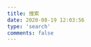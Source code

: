 ```yaml
---
title: 搜索
date: 2020-08-19 12:03:56
type: 'search'
comments: false
---
```

         



<!--     
<article class="post-wrap page">
   <script type="text/javascript">
    var _hmt = _hmt || [];
    (function() {
      var hm = document.createElement("script");
      hm.src = "https://hm.baidu.com/hm.js?9df80ee3a79777ffce442320dbbba26d";
      var s = document.getElementsByTagName("script")[0];
      s.parentNode.insertBefore(hm, s);
    })();
  </script>       
            
<div id="site_search">
    <div class="form-group">
     <input type="text" id="local-search-input" name="q" results="0" placeholder="搜索" class="st-search-input st-default-search-input form-control"/>
     <button class="search-btn btn"><i class="fas fa-search-plus" style="font-size: 16px;"></i></button>
    </div>  
   <div id="local-search-result"></div>
   </div>
   <div class="local"> -->
        
</article>




    
 



